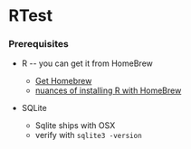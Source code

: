 # RTest

### Prerequisites

* R -- you can get it from HomeBrew
  * [Get Homebrew](http://brew.sh) 
  * [nuances of installing R with HomeBrew](http://stackoverflow.com/questions/20457290/installing-r-with-homebrew)

* SQLite
  * Sqlite ships with OSX
  * verify with `sqlite3 -version`
